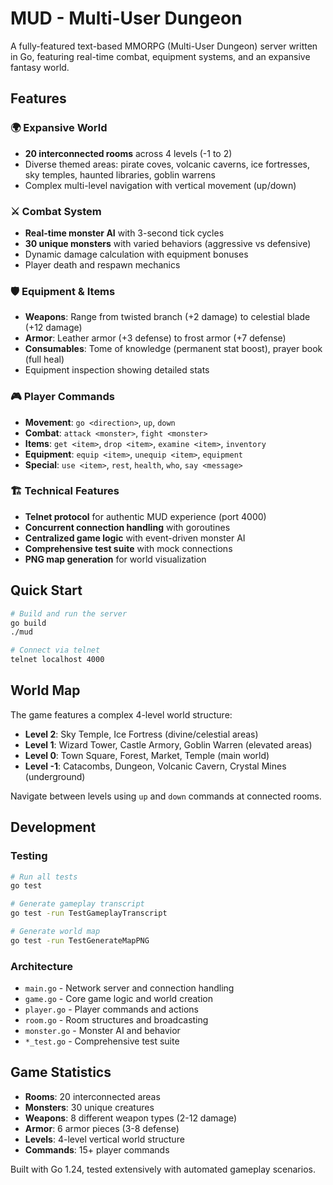 # MUD - Multi-User Dungeon

A fully-featured text-based MMORPG (Multi-User Dungeon) server written in Go, featuring real-time combat, equipment systems, and an expansive fantasy world.

## Features

### 🌍 Expansive World
- **20 interconnected rooms** across 4 levels (-1 to 2)
- Diverse themed areas: pirate coves, volcanic caverns, ice fortresses, sky temples, haunted libraries, goblin warrens
- Complex multi-level navigation with vertical movement (up/down)

### ⚔️ Combat System
- **Real-time monster AI** with 3-second tick cycles
- **30 unique monsters** with varied behaviors (aggressive vs defensive)
- Dynamic damage calculation with equipment bonuses
- Player death and respawn mechanics

### 🛡️ Equipment & Items
- **Weapons**: Range from twisted branch (+2 damage) to celestial blade (+12 damage)
- **Armor**: Leather armor (+3 defense) to frost armor (+7 defense)
- **Consumables**: Tome of knowledge (permanent stat boost), prayer book (full heal)
- Equipment inspection showing detailed stats

### 🎮 Player Commands
- **Movement**: `go <direction>`, `up`, `down`
- **Combat**: `attack <monster>`, `fight <monster>`
- **Items**: `get <item>`, `drop <item>`, `examine <item>`, `inventory`
- **Equipment**: `equip <item>`, `unequip <item>`, `equipment`
- **Special**: `use <item>`, `rest`, `health`, `who`, `say <message>`

### 🏗️ Technical Features
- **Telnet protocol** for authentic MUD experience (port 4000)
- **Concurrent connection handling** with goroutines
- **Centralized game logic** with event-driven monster AI
- **Comprehensive test suite** with mock connections
- **PNG map generation** for world visualization

## Quick Start

```bash
# Build and run the server
go build
./mud

# Connect via telnet
telnet localhost 4000
```

## World Map

The game features a complex 4-level world structure:

- **Level 2**: Sky Temple, Ice Fortress (divine/celestial areas)
- **Level 1**: Wizard Tower, Castle Armory, Goblin Warren (elevated areas)  
- **Level 0**: Town Square, Forest, Market, Temple (main world)
- **Level -1**: Catacombs, Dungeon, Volcanic Cavern, Crystal Mines (underground)

Navigate between levels using `up` and `down` commands at connected rooms.

## Development

### Testing
```bash
# Run all tests
go test

# Generate gameplay transcript
go test -run TestGameplayTranscript

# Generate world map
go test -run TestGenerateMapPNG
```

### Architecture
- `main.go` - Network server and connection handling
- `game.go` - Core game logic and world creation
- `player.go` - Player commands and actions
- `room.go` - Room structures and broadcasting
- `monster.go` - Monster AI and behavior
- `*_test.go` - Comprehensive test suite

## Game Statistics

- **Rooms**: 20 interconnected areas
- **Monsters**: 30 unique creatures
- **Weapons**: 8 different weapon types (2-12 damage)
- **Armor**: 6 armor pieces (3-8 defense)
- **Levels**: 4-level vertical world structure
- **Commands**: 15+ player commands

Built with Go 1.24, tested extensively with automated gameplay scenarios.

